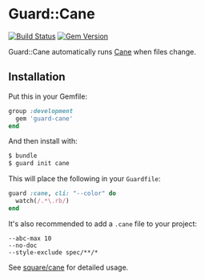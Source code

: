 # Guard::Cane
[![Build Status](https://travis-ci.org/guard/guard-cane.png?branch=master)](https://travis-ci.org/guard/guard-cane)
[![Gem Version](https://badge.fury.io/rb/guard-cane.png)](http://badge.fury.io/rb/guard-cane)

Guard::Cane automatically runs [Cane](https://github.com/square/cane#usage)
when files change.

## Installation

Put this in your Gemfile:

```rb
group :development
  gem 'guard-cane'
end
```

And then install with:

```sh
$ bundle
$ guard init cane
```

This will place the following in your `Guardfile`:

```rb
guard :cane, cli: "--color" do
  watch(/.*\.rb/)
end
```

It's also recommended to add a `.cane` file to your project:

```
--abc-max 10
--no-doc
--style-exclude spec/**/*
```

See [square/cane](https://github.com/square/cane#usage) for detailed usage.

